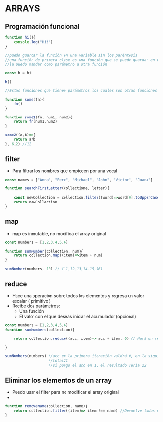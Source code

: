 # ARRAYS

## Programación funcional

~~~js
function hi(){
    console.log("Hi!")
}

//puedo guardar la función en una variable sin los paréntesis
//una función de primera clase es una función que se puede guardar en una variable
//la puedo mandar como parámetro a otra función

const h = hi

h() 

//Estas funciones que tienen parámetros los cuales son otras funciones son llamadas de orden superior

function some(fn){
    fn()
}

function some2(fn, num1, num2){
    return fn(num1,num2)
}

some2((a,b)=>{
    return a*b
}, 6,2) //12

~~~

## filter

- Para filtrar los nombres que empiecen por una vocal

~~~js
const names = ["Anna", "Pere", "Michael", "John", "Victor", "Juana"]

function searchFirstLetter(collectione, letter){
    
    const newCollection = collection.filter((word)=>word[0].toUpperCase()=== letter.toUpperCase())
    return newCollection
}
~~~

## map

- map es inmutable, no modifica el array original

~~~js
const numbers = [1,2,3,4,5,6]

function sumNumber(collection, num){
    return collection.map((item)=>item + num)
}

sumNumber(numbers, 10) // [11,12,13,14,15,16]
~~~

## reduce

- Hace una operación sobre todos los elementos y regresa un valor escalar ( primitivo )
- Recibe dos parámetros:
  - Una función
  - El valor con el que deseas iniciar el acumulador (opcional)

~~~js
const numbers = [1,2,3,4,5,6]
function sumNumbers(collection){

    return collection.reduce((acc, item)=> acc + item, 0) // Hará un recorrido por todos los elementos, el acc(acumulador) irá sumando el total
                                                        
}

sumNumbers(numbers) //acc en la primera iteración valdrá 0, en la siguiente 1, en la siguiente 3, en la siguiente 6, etc
                    //total21
                    //si pongo el acc en 1, el resultado sería 22

~~~

## Eliminar los elementos de un array

- Puedo usar el filter para no modificar el array original
- 
~~~js
function removeName(collection, name){
    return collection.filter((item)=> item !== name) //Devuelve todos menos el name indicado
}
~~~

